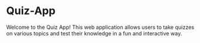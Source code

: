# Quiz-App

Welcome to the Quiz App! 
This web application allows users to take quizzes on various topics and test their knowledge in a fun and interactive way.
